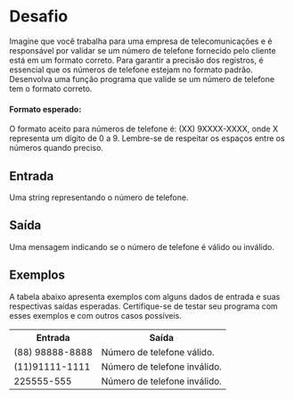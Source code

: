 # Desafio

Imagine que você trabalha para uma empresa de telecomunicações e é responsável por validar se um número de telefone fornecido pelo cliente está em um formato correto. Para garantir a precisão dos registros, é essencial que os números de telefone estejam no formato padrão. Desenvolva uma função programa que valide se um número de telefone tem o formato correto.

#### Formato esperado:
O formato aceito para números de telefone é: (XX) 9XXXX-XXXX, onde X representa um dígito de 0 a 9. Lembre-se de respeitar os espaços entre os números quando preciso.

## Entrada
Uma string representando o número de telefone.

## Saída
Uma mensagem indicando se o número de telefone é válido ou inválido.

## Exemplos

A tabela abaixo apresenta exemplos com alguns dados de entrada e suas respectivas saídas esperadas. Certifique-se de testar seu programa com esses exemplos e com outros casos possíveis.

<table>
  <tr>
    <th>Entrada</th>
    <th>Saída</th>
  </tr>
  <tr>
    <td>
      (88) 98888-8888
    </td>
    <td>
      Número de telefone válido.
    </td>
  </tr>
  <tr>
    <td>
       (11)91111-1111
    </td>
    <td>
      Número de telefone inválido.
    </td>
  </tr>
  <tr>
    <td>
      225555-555
    </td>
    <td>
      Número de telefone inválido.
    </td>
  </tr>
</table>
